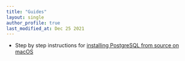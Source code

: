 ```yaml
---
title: "Guides"
layout: single
author_profile: true
last_modified_at: Dec 25 2021
---
```


* Step by step instructions for [installing PostgreSQL from source on macOS](./install-postgres)
